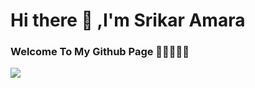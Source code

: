# Hi there 👋 ,I'm Srikar Amara

### Welcome To My Github Page 🌱🌱🌱🌱🌱

![](https://komarev.com/ghpvc/?username=Srikar-Code&color=green&label=Welcome)
